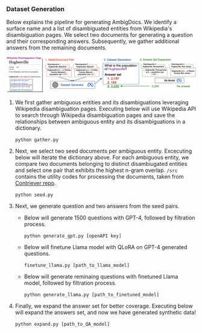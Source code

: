 ### Dataset Generation
Below explains the pipeline for generating AmbigDocs. We identify a surface name and a list of disambiguated entities from Wikipedia's disambiguation pages. We select two documents for generating a question and their corresponding answers. Subsequently, we gather additional answers from the remaining documents.

![Generation](../../assets/generation.png)  

1. We first gather ambiguous entities and its disambiguations leveraging Wikipedia disambiguation pages. Executing below will use Wikipedia API to search through Wikipedia disambiguation pages and save the relationships between ambiguous entity and its disambiguations in a dictionary.
    ```
    python gather.py
    ```

2. Next, we select two seed documents per ambiguous entity. Excecuting below will iterate the dictionary above. For each ambiguous entity, we compare two documents belonging to distinct disambiugated entities and select one pair that exhibits the highest n-gram overlap. `/src` contains the utility codes for processing the documents, taken from [Contriever repo](https://github.com/facebookresearch/contriever).
    ```
    python seed.py
    ```

3. Next, we generate question and two answers from the seed pairs.

    - Below will generate 1500 questions with GPT-4, followed by filtration process.
        ```
        python generate_gpt.py [openAPI key]
        ``` 
    
    - Below will finetune Llama model with QLoRA on GPT-4 generated questions.
        ```
        finetune_llama.py [path_to_llama_model]
        ``` 
    
    - Below will generate reminaing questions with finetuned Llama model, followed by filtration process.
        ```
        python generate_llama.py [path_to_finetuned_model]
        ``` 
    
4. Finally, we expand the answer set for better coverage. Executing below will expand the answers set, and now we have generated synthetic data!
    ```
    python expand.py [path_to_QA_model]
    ```